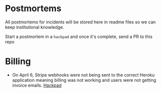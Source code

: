 # Postmortems

All postmortems for incidents will be stored here in readme files so we can keep institutional knowledge.

Start a postmortem in a `hackpad` and once it's complete, send a PR to this repo

# Billing

* On April 6, Stripe webhooks were not being sent to the correct Heroku application meaning billing was not working and users were not getting invoice emails. [Hackpad](https://ride.hackpad.com/Billing-invoices-post-mortem-EHrfrRosRIT)
